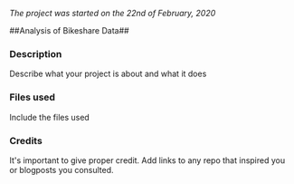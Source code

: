 *The project was started on the 22nd of February, 2020*

##Analysis of Bikeshare Data##

### Description
Describe what your project is about and what it does

### Files used
Include the files used

### Credits
It's important to give proper credit. Add links to any repo that inspired you or blogposts you consulted.
